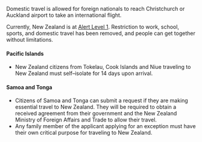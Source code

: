 Domestic travel is allowed for foreign nationals to reach Christchurch or Auckland airport to take an international flight.

Currently, New Zealand is at [Alert Level 1](https://uniteforrecovery.govt.nz/covid-19/covid-19-alert-system/alert-level-1/#life-at-alert-level-1). Restriction to work, school, sports, and domestic travel has been removed, and people can get together without limitations.

#### Pacific Islands

- New Zealand citizens from Tokelau, Cook Islands and Niue traveling to New Zealand must self–isolate for 14 days upon arrival.

#### Samoa and Tonga

- Citizens of Samoa and Tonga can submit a request if they are making essential travel to New Zealand. They will be required to obtain a received agreement from their government and the New Zealand Ministry of Foreign Affairs and Trade to allow their travel.
- Any family member of the applicant applying for an exception must have their own critical purpose for traveling to New Zealand.
